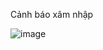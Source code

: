 Cảnh báo xâm nhập

![image](https://user-images.githubusercontent.com/29817167/231552634-e557dfb8-44d2-410b-b82c-2b67c70e3c6c.png)

